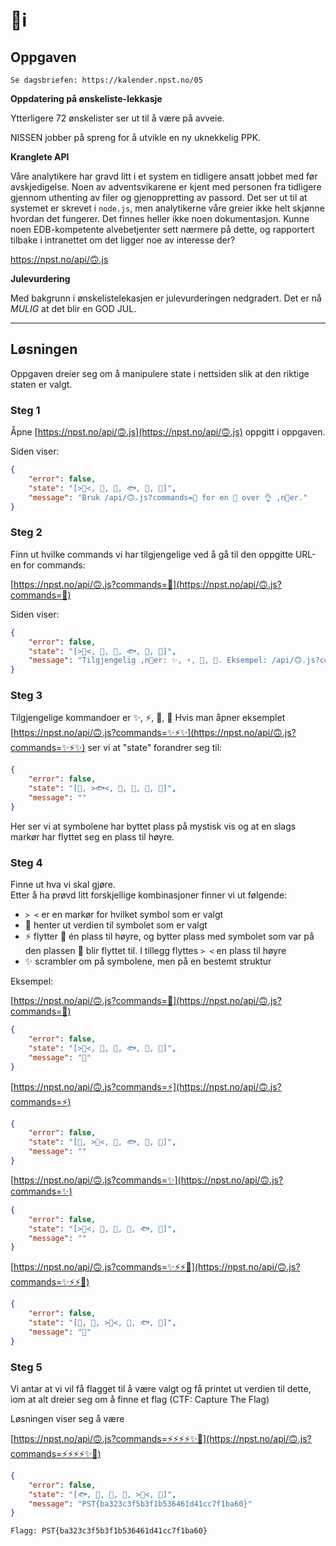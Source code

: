 # 🐒i

## Oppgaven

    Se dagsbriefen: https://kalender.npst.no/05

<p><strong>Oppdatering på ønskeliste-lekkasje</strong></p><p>Ytterligere 72 ønskelister ser ut til å være på avveie.</p><p>NISSEN  jobber på spreng for å utvikle en ny uknekkelig PPK.</p><p><strong>Kranglete API</strong></p><p>Våre analytikere har gravd litt i et system en tidligere ansatt jobbet med før avskjedigelse. Noen av adventsvikarene er kjent med personen fra tidligere gjennom uthenting av filer og gjenoppretting av passord. Det ser ut til at systemet er skrevet i <code>node.js</code>, men analytikerne våre greier ikke helt skjønne hvordan det fungerer. Det finnes heller ikke noen dokumentasjon. Kunne noen EDB-kompetente alvebetjenter sett nærmere på dette, og rapportert tilbake i intranettet om det ligger noe av interesse der?</p><p><a href=\"https://npst.no/api/%F0%9F%99%83.js\">https://npst.no/api/🙃.js</a></p><p><strong>Julevurdering</strong></p><p>Med bakgrunn i ønskelistelekasjen er julevurderingen nedgradert. Det er nå <em>MULIG</em> at det blir en GOD JUL.</p>

---

## Løsningen

Oppgaven dreier seg om å manipulere state i nettsiden slik at den riktige staten er valgt.

### Steg 1

Åpne [https://npst.no/api/🙃.js](https://npst.no/api/🙃.js) oppgitt i oppgaven.

Siden viser:

```json
{
    "error": false,
    "state": "[>🍕<, 🍉, 🐴, 🐟, 🚀, 🚩]",
    "message": "Bruk /api/🙃.js?commands=🤷 for en 📃 over 👌 ,n🚽er."
}
```

### Steg 2

Finn ut hvilke commands vi har tilgjengelige ved å gå til den oppgitte URL-en for commands:

[https://npst.no/api/🙃.js?commands=🤷](https://npst.no/api/🙃.js?commands=🤷)

Siden viser:

```json
{
    "error": false,
    "state": "[>🍕<, 🍉, 🐴, 🐟, 🚀, 🚩]",
    "message": "Tilgjengelig ,n🚽er: ✨, ⚡, 🔑, 🤷. Eksempel: /api/🙃.js?commands=✨⚡✨"
}
```

### Steg 3

Tilgjengelige kommandoer er ✨, ⚡, 🔑, 🤷
Hvis man åpner eksemplet [https://npst.no/api/🙃.js?commands=✨⚡✨](https://npst.no/api/🙃.js?commands=✨⚡✨) ser vi at "state" forandrer seg til:

```json
{
    "error": false,
    "state": "[🍕, >🐟<, 🚩, 🚀, 🍉, 🐴]",
    "message": ""
}
```

Her ser vi at symbolene har byttet plass på mystisk vis og at en slags markør har flyttet seg en plass til høyre.

### Steg 4

Finne ut hva vi skal gjøre.  
Etter å ha prøvd litt forskjellige kombinasjoner finner vi ut følgende:  

- `> <` er en markør for hvilket symbol som er valgt
- 🔑 henter ut verdien til symbolet som er valgt
- ⚡ flytter 🚩 én plass til høyre, og bytter plass med symbolet som var på den plassen 🚩 blir flyttet til. I tillegg flyttes `> <` en plass til høyre
- ✨ scrambler om på symbolene, men på en bestemt struktur
  
Eksempel:  

[https://npst.no/api/🙃.js?commands=🔑](https://npst.no/api/🙃.js?commands=🔑)

```json
{
    "error": false,
    "state": "[>🍕<, 🍉, 🐴, 🐟, 🚀, 🚩]",
    "message": "🍕"
}
```

[https://npst.no/api/🙃.js?commands=⚡](https://npst.no/api/🙃.js?commands=⚡)

```json
{
    "error": false,
    "state": "[🚩, >🍉<, 🐴, 🐟, 🚀, 🍕]",
    "message": ""
}
```

[https://npst.no/api/🙃.js?commands=✨](https://npst.no/api/🙃.js?commands=✨)

```json
{
    "error": false,
    "state": "[>🐴<, 🚀, 🍕, 🍉, 🐟, 🚩]",
    "message": ""
}
```

[https://npst.no/api/🙃.js?commands=✨⚡⚡🔑](https://npst.no/api/🙃.js?commands=✨⚡⚡🔑)

```json
{
    "error": false,
    "state": "[🚀, 🚩, >🍕<, 🍉, 🐟, 🐴]",
    "message": "🍕"
}
```

### Steg 5

Vi antar at vi vil få flagget til å være valgt og få printet ut verdien til dette, iom at alt dreier seg om å finne et flag (CTF: Capture The Flag)

Løsningen viser seg å være

[https://npst.no/api/🙃.js?commands=⚡⚡⚡⚡✨🔑](https://npst.no/api/🙃.js?commands=⚡⚡⚡⚡✨🔑)

```json
{
    "error": false,
    "state": "[🐟, 🚀, 🍉, 🐴, >🚩<, 🍕]",
    "message": "PST{ba323c3f5b3f1b536461d41cc7f1ba60}"
}
```

```text
Flagg: PST{ba323c3f5b3f1b536461d41cc7f1ba60}
```
